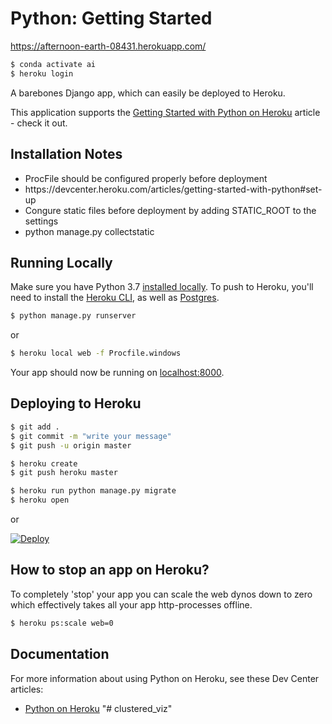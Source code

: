 # Python: Getting Started

https://afternoon-earth-08431.herokuapp.com/

```sh
$ conda activate ai
$ heroku login
```

A barebones Django app, which can easily be deployed to Heroku.

This application supports the [Getting Started with Python on Heroku](https://devcenter.heroku.com/articles/getting-started-with-python) article - check it out.

## Installation Notes

<ul>
<li> ProcFile should be configured properly before deployment </li>
<li> https://devcenter.heroku.com/articles/getting-started-with-python#set-up </li>
<li> Congure static files before deployment by adding STATIC_ROOT to the settings</li>
<li> python manage.py collectstatic </li>
</ul>


## Running Locally

Make sure you have Python 3.7 [installed locally](http://install.python-guide.org). To push to Heroku, you'll need to install the [Heroku CLI](https://devcenter.heroku.com/articles/heroku-cli), as well as [Postgres](https://devcenter.heroku.com/articles/heroku-postgresql#local-setup).

```sh
$ python manage.py runserver
```

or 

```sh
$ heroku local web -f Procfile.windows
```

Your app should now be running on [localhost:8000](http://localhost:5000/).

## Deploying to Heroku

```sh
$ git add .
$ git commit -m "write your message"
$ git push -u origin master
```

```sh
$ heroku create
$ git push heroku master

$ heroku run python manage.py migrate
$ heroku open
```
or

[![Deploy](https://www.herokucdn.com/deploy/button.svg)](https://heroku.com/deploy)


## How to stop an app on Heroku?
To completely 'stop' your app you can scale the web dynos down to zero which effectively takes all your app http-processes offline.

```sh
$ heroku ps:scale web=0
```

## Documentation

For more information about using Python on Heroku, see these Dev Center articles:

- [Python on Heroku](https://devcenter.heroku.com/categories/python)
"# clustered_viz" 

